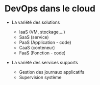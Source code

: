 
# DevOps dans le cloud

* La variété des solutions

  * IaaS (VM, stockage,...)
  * SaaS (service)
  * PaaS (Application - code)
  * CaaS (conteneur)
  * FaaS (Fonction - code)

* La variété des services supports

  * Gestion des journaux applicatifs
  * Supervision système
